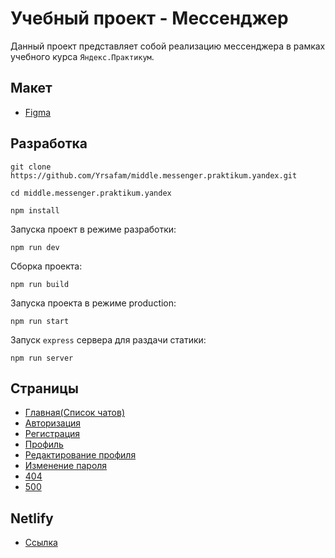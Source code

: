 # Учебный проект - Мессенджер

Данный проект представляет собой реализацию мессенджера в рамках учебного курса `Яндекс.Практикум`.

## Макет

- [Figma](https://www.figma.com/file/sdkELKYUF7kgChZHkQcrBd/Chat-%7C-Practicum?type=design&node-id=1%3A460&mode=dev)

## Разработка

```shell
git clone https://github.com/Yrsafam/middle.messenger.praktikum.yandex.git
```

```shell
cd middle.messenger.praktikum.yandex
```

```shell
npm install
```

Запуска проект в режиме разработки:

```shell
npm run dev
```

Сборка проекта:

```shell
npm run build
```

Запуска проекта в режиме production:

```shell
npm run start
```

Запуск `express` сервера для раздачи статики:

```shell
npm run server
```

## Страницы

- [Главная(Список чатов)](http://localhost:3000/)
- [Авторизация](http://localhost:3000/authorization.html)
- [Регистрация](http://localhost:3000/registration.html)
- [Профиль](http://localhost:3000/profile.html)
- [Редактирование профиля](http://localhost:3000/profile-edit.html)
- [Изменение пароля](http://localhost:3000/change-password.html)
- [404](http://localhost:3000/404.html)
- [500](http://localhost:3000/500.html)

## Netlify

- [Ссылка](https://bejewelled-mermaid-8640f0.netlify.app/)
